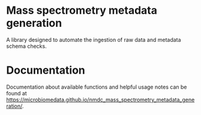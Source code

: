 # Mass spectrometry metadata generation
A library designed to automate the ingestion of raw data and metadata schema checks. 

# Documentation
Documentation about available functions and helpful usage notes can be found at https://microbiomedata.github.io/nmdc_mass_spectrometry_metadata_generation/.
